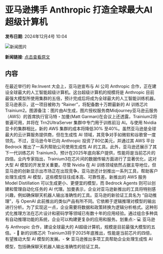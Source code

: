 # ​亚马逊携手 Anthropic 打造全球最大AI超级计算机

**发布日期**: 2024年12月4号 10:04

![新闻图片](https://pic.chinaz.com/picmap/202305091556132679_2.jpg)

**新闻链接**: [点击查看原文](https://www.aibase.com/zh/news/13676)

## 内容

在最近举行的 Re:Invent 大会上，亚马逊宣布与 AI 公司 Anthropic 合作，正在建设全球最大的人工智能超级计算机。这台超级计算机的规模将是 Anthropic 目前最强大模型所使用集群的五倍，预计完成后将成为全球最大的人工智能训练机器。亚马逊表示，这一项目被称为 “Rainer”，将配备数十万颗最新的 AI 训练芯片 Trainium2。图源备注：图片由AI生成，图片授权服务商Midjourney亚马逊云服务（AWS）的首席执行官马特・加曼(Matt Garman)在会议上还透露，Trainium2将普遍可用，并将在 Trn2UltraServer 集群中专门用于训练前沿 AI。与使用 Nvidia 显卡的集群相比，新的 AWS 集群的成本将降低30% 至40%。虽然亚马逊是全球最大的云计算服务提供商，但在生成性 AI 领域，其竞争对手如微软和谷歌曾一度领先。不过，亚马逊今年已向 Anthropic 投资了80亿美元，并通过其 AWS 平台 Bedrock 推出了一系列帮助公司使用生成性 AI 的工具。此外，亚马逊还展示了其下一代训练芯片 Trainium3，预计在2025年底向客户提供，性能将是当前芯片的四倍。业内专家指出，Trainium3在芯片间的数据传输方面进行了显著优化，这对大型 AI 模型的开发至关重要。尽管 Nvidia 在 AI 训练领域依然占据主导地位，但亚马逊的创新显示出市场正在出现竞争。亚马逊还计划推出一系列工具，帮助客户处理生成性 AI 模型，这些模型往往成本高、可靠性差。新推出的 AWS 服务 Model Distillation 可以生成更小、更便宜的模型，而 Bedrock Agents 则可以创建和管理自动化任务的 AI 代理。加曼表示，企业对亚马逊新推出的工具将特别感兴趣，例如确保聊天机器人输出准确性的工具。亚马逊的新验证工具名为 “自动推理”，与 OpenAI 此前推出的类似产品有所不同。它依赖于逻辑推理对模型的输出进行分析。为了实现这一点，企业需要将数据和政策转换为逻辑分析格式。这种形式化推理方法在芯片设计和密码学等领域已有数十年的应用经验。通过组合多种具有自动推理功能的系统，企业可以构建更复杂的应用和服务。划重点:- 💻 亚马逊与 Anthropic 合作，建设全球最大的 AI超级计算机，规模是目前最强大模型的五倍。- 🚀 新的训练芯片 Trainium3将于2025年底推出，性能是当前芯片的四倍，有望推动大型 AI 模型的发展。- 🛠️ 亚马逊推出多项工具帮助企业处理生成性 AI 模型，包括确保聊天机器人输出准确性的验证工具。
